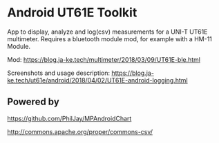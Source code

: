 Android UT61E Toolkit
===================================
App to display, analyze and log(csv) measurements for a UNI-T UT61E multimeter. Requires a bluetooth module mod, for example with a HM-11 Module.

Mod: https://blog.ja-ke.tech/multimeter/2018/03/09/UT61E-ble.html

Screenshots and usage description:
https://blog.ja-ke.tech/ut61e/android/2018/04/02/UT61E-android-logging.html


Powered by
-------
https://github.com/PhilJay/MPAndroidChart

http://commons.apache.org/proper/commons-csv/